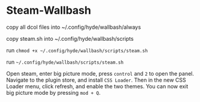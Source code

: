 # Steam-Wallbash

copy all dcol files into ~/.config/hyde/wallbash/always

copy steam.sh into ~/.config/hyde/wallbash/scripts

run `chmod +x ~/.config/hyde/wallbash/scripts/steam.sh`

run `~/.config/hyde/wallbash/scripts/steam.sh`

Open steam, enter big picture mode, press `control` and `2` to open the panel. Navigate to the plugin store, and install `CSS Loader`. Then in the new CSS Loader menu, click refresh, and enable the two themes. You can now exit big picture mode by pressing `mod + Q`.
